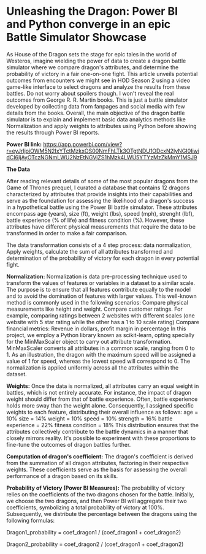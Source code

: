 # Unleashing the Dragon: Power BI and Python converge in an epic Battle Simulator Showcase

As House of the Dragon sets the stage for epic tales in the world of Westeros, imagine wielding the power of data to create a dragon battle simulator where we compare dragon's attributes, and determine the probability of victory in a fair one-on-one fight. This article unveils potential outcomes from encounters we might see in HOD Season 2 using a video game-like interface to select dragons and analyze the results from these battles. Do not worry about spoilers though. I won't reveal the real outcomes from George R. R. Martin books. This is just a battle simulator developed by collecting data from fanpages and social media with few details from the books. Overall, the main objective of the dragon battle simulator is to explain and implement basic data analytics methods like Normalization and apply weights to attributes using Python before showing the results through Power BI reports. 


**Power BI link:** https://app.powerbi.com/view?r=eyJrIjoiOWM5N2IxYTctMzkxOS00NmFhLTk3OTgtNDU1ODcxN2IyNGI0IiwidCI6IjAyOTczNGNmLWU2NzEtNGVjZS1hMzk4LWU5YTYzMzZkMmY1MSJ9

**The Data**

After reading relevant details of some of the most popular dragons from the Game of Thrones prequel, I curated a database that contains 12 dragons characterized by attributes that provide insights into their capabilities and serve as the foundation for assessing the likelihood of a dragon's success in a hypothetical battle using the Power BI battle simulator. These attributes encompass age (years), size (ft), weight (lbs), speed (mph), strenght (lbf), battle experience (% of life) and fitness condition (%). However, these attributes have different physical measurements that require the data to be transformed in order to make a fair comparison. 

The data transformation consists of a 4 step process: data normalization, Apply weights, calculate the sum of all attributes transformed and determination of the probability of victory for each dragon in every potential fight.

**Normalization:**
Normalization is data pre-processing technique used to transform the values of features or variables in a dataset to a similar scale. The purpose is to ensure that all features contribute equally to the model and to avoid the domination of features with larger values. This well-known method is commonly used in the following scenarios:
Compare physical measurements like height and weight.
Compare customer ratings. For example, comparing ratings between 2 websites with different scales (one website with 5 star rating while the other has a 1 to 10 scale rating)
Compare financial metrics: Revenue in dollars, profit margin in percentage
In this project, we employ a Python library known as scikit-learn, opting specially for the MinMaxScaler object to carry out attribute transformation. MinMaxScaler  converts all attributes in a common scale, ranging from 0 to 1. As an illustration, the dragon with the maximum speed will be assigned a value of 1 for speed, whereas the lowest speed will correspond to 0. The normalization is applied uniformly across all the attributes within the dataset.


**Weights:**
Once the data is normalized, all attributes carry an equal weight in battles, which is not entirely accurate. For instance, the impact of dragon weight should differ from that of battle experience. Often, battle experience holds more sway than the weight alone. Consequently, I assigned specific weights to each feature, distributing their overall influence as follows:
age = 10%
size = 14%
weight = 10%
speed = 10%
strength = 16%
battle experience = 22%
fitness condition = 18%
This distribution ensures that the attributes collectively contribute to the battle dynamics in a manner that closely mirrors reality. It's possible to experiment with these proportions to fine-tune the outcomes of dragon battles further.


**Computation of dragon's coefficient:**
The dragon's coefficient is derived from the summation of all dragon attributes, factoring in their respective weights. These coefficients serve as the basis for assessing the overall performance of a dragon based on its skills.


**Probability of Victory (Power BI Measures):**
The probability of victory relies on the coefficients of the two dragons chosen for the battle. Initially, we choose the two dragons, and then Power BI will aggregate their two coefficients, symbolizing a total probability of victory at 100%. Subsequently, we distribute the percentage between the dragons using the following formulas:

Dragon1_probability = coef_dragon1 / (coef_dragon1 + coef_dragon2)

Dragon2_probability = coef_dragon2 / (coef_dragon1 + coef_dragon2)





